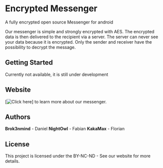 # Encrypted Messenger

A fully encrypted open source Messenger for android

Our messenger is simple and strongly encrypted with AES. The encrypted data is then delivered to the recipient via a server. The server can never see your data because it is encrypted. Only the sender and receiver have the possibility to decrypt the message.

## Getting Started

Currently not available, it is still under development

## Website

[![Click here](https://projects.darkvoidstudios.com)] to learn more about our messenger.

## Authors

 **Brok3nmind** - Daniel
 **NightOwl** - Fabian
 **KakaMax** - Florian

## License

This project is licensed under the BY-NC-ND - See our website for more details.

